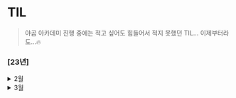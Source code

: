 # TIL
> 야곰 아카데미 진행 중에는 적고 싶어도 힘들어서 적지 못했던 TIL... 이제부터라도...🔥

### [23년]

<details> 
<summary> 2월 </summary>

- 23일
  - SOLID 
  - Frame vs Bound - Frame:SuperView 기준, Bound:View기준
  - 실제 디바이스가 없을 경우 개발 환경에서 할 수 있는 것과 없는 것을 설명 - 센서, 통신 불가
  - TabBarController에서 NavigationItem 사용방법

- 24일
  - Stack 활용 : LIFO 구조
  - Queue 활용 : FIFO 구조
  - Deck : 앞뒤로 데이터 추가 가능
- 25일
  - OAuth 기본개념 : SNS 로그인
  - 모바일앱이 모바일웹에 비해 좋은 점 : 빠른 속도와 안정적인 동작
- 26일
  - API
  - REST - HTTP를 잘 활용하기 위한 아키텍쳐
  - RESTful API - HTTP를 잘 활용할 수 있도록 짜여진 구조
- 27일
  - 운영체제 & 인터럽트
  - 최대공약수와 최소공배수 - 최대공약수 x 최소공배수 = 두 값의 곱
  - 소수 찾기 - 에라토스테네스의 체 (빈 배열을 만들어 소수가 아닌 것은 삭제)
  - 팩토리얼의 0의 개수 - 2와 5의 갯수
  - URL Request

</details>

<details> 
<summary> 3월 </summary>

- 1일
  - 앱의 콘텐츠나 데이터 자체를 저장/보관하는 특별한 객체를 무엇이라고 하는가?
  - App thinning에 대해서 설명하시오.
  - 앱이 시작할 때 main.c 에 있는 UIApplicationMain 함수에 의해서 생성되는 객체는 무엇인가?
  - @Main에 대해서 설명하시오.
  - 앱이 foreground에 있을 때와 background에 있을 때 어떤 제약사항이 있나요?
  - 상태 변화에 따라 다른 동작을 처리하기 위한 앱델리게이트 메서드들을 설명하시오.
  - 앱이 In-Active 상태가 되는 시나리오를 설명하시오.
  - scene delegate에 대해 설명하시오.
  - UIApplication 객체의 컨트롤러 역할은 어디에 구현해야 하는가?
  - App의 Not running, Inactive, Active, Background, Suspended에 대해 설명하시오.
  - GCD API 동작 방식과 필요성에 대해 설명하시오.
  - Global DispatchQueue 의 Qos 에는 어떤 종류가 있는지, 각각 어떤 의미인지 설명하시오. 

  <br/>

  - 알고리즘 - 다이나믹 프로그래밍
  - 서울 공공데이터 API 사용을 위한 사전 준비
    - addingPercentEncoding
    - ATS Policy

- 2일

  - RxSwift 기초
    - DispatchQueue & RxSwift 차이점
    - Observable 생성 & Operation 사용
    - Subscribe 사용
    - Scheduler
    - 코드 간소화 (RxCocoa도 함께 사용)
    - RxSwift 응용
      - ID & PW 형식에 맞는지 확인 후 로그인 해보는 실습
    - Subject

- 4일

  - iOS 앱을 만들고, User Interface를 구성하는 데 필수적인 프레임워크 이름은 무엇인가?
  - Foundation Kit은 무엇이고 포함되어 있는 클래스들은 어떤 것이 있는지 설명하시오.
  - Delegate란 무엇인지 설명하고, retain 되는지 안되는지 그 이유를 함께 설명하시오.
  - NotificationCenter 동작 방식과 활용 방안에 대해 설명하시오.
  - UIKit 클래스들을 다룰 때 꼭 처리해야하는 애플리케이션 쓰레드 이름은 무엇인가?
  - App Bundle의 구조와 역할에 대해 설명하시오.
  - 모든 View Controller 객체의 상위 클래스는 무엇이고 그 역할은 무엇인가?
  - 자신만의 Custom View를 만들려면 어떻게 해야하는지 설명하시오.
  - View 객체에 대해 설명하시오.
  - UIView 에서 Layer 객체는 무엇이고 어떤 역할을 담당하는지 설명하시오.
  - UIWindow 객체의 역할은 무엇인가?
  - UINavigationController 의 역할이 무엇인지 설명하시오.
  - TableView를 동작 방식과 화면에 Cell을 출력하기 위해 최소한 구현해야 하는 DataSource 메서드를 설명하시오.
  - 하나의 View Controller 코드에서 여러 TableView Controller 역할을 해야 할 경우 어떻게 구분해서 구현해야 하는지 설명하시오.
  - setNeedsLayout와 setNeedsDisplay의 차이에 대해 설명하시오.
  - stackView의 장점과 단점에 대해서 설명하시오.

- 5일

  - NSCache와 딕셔너리로 캐시를 구성했을때의 차이를 설명하시오.
  - URLSession에 대해서 설명하시오.
  - prepareForReuse에 대해서 설명하시오.
  - 다크모드를 지원하는 방법에 대해 설명하시오.
  - ViewController의 생명주기를 설명하시오.
  - TableView와 CollectionView의 차이점을 설명하시오.

  <br/>

  - 오토레이아웃을 코드로 작성하는 방법은 무엇인가? (3가지)
  - hugging, resistance에 대해서 설명하시오.
  - Intrinsic Size에 대해서 설명하시오.
  - 스토리보드를 이용했을때의 장단점을 설명하시오.
  - Safearea에 대해서 설명하시오.
  - Left Constraint 와 Leading Constraint 의 차이점을 설명하시오.

  <br/>

  - MVVM + RxSwift 기초
    - 이전에 다뤘던 ID & PW를 입력하여 로그인하는 예제를 활용하여 코드 작성

- 6일

  - 운영체제

    - 프로세스 vs 쓰레드
    - 프로세스 주소 공간
    - 시스템 콜 (System Call)
    - IPC (Inter Process Communication)
  - 알고리즘
    - 다이나믹 프로그래밍1 - 2차원 배열 활용
  - 동시성 프로그래밍 (원티드프리온보딩 1)
    - 용어 정리
    - 사전과제 코드 리뷰

- 7일

  - 알고리즘
    - 다이나믹 프로그래밍1 - 기본예제 끗
  - 동시성 프로그래밍 (원티드프리온보딩 2)
    - DispatchQueue 부가기능
    - OperationQueue vs Dispatch Queue

- 8일

  - 코드 팩토링
    - 네트워크 설계
    - 네트워크 삽질의 흔적

- 9일

  - RxSwift 개념 다듬기
  - 알고리즘
    - 그리디 개념 세우기



- 12일

   - struct와 class와 enum의 차이
   - class의 성능을 향상 시킬수 있는 방법
   - Copy On Write는 어떤 방식으로 동작
   - Convenience init
   - Any & AnyObject
   - Optional
   - Struct
   - Subscripts
   - String은 왜 subscript로 접근이 안되는지

   <br/>

   - 다이나믹 프로그래밍
     - 개념
     - 사용하는 조건
     - 구현 방법
     - 다이나믹 프로그래밍과 분할 정복의 차이점

- 13일
  - 알고리즘
    - 브루트 포스 (완전 탐색)
    - DFS & BFS

- 15일

   - 알고리즘
      - 브루트 포스
         - 자리수 구하는 방법 - **%10** 사용
         - 절대값 구하는 방법 - **abs** 사용
         - 최대공약수 구하는 방법 (유클리드 호제법)
      
   - 코드 팩토링
      - RxSwift
         - Bind vs Subscribe

- 16일
  - 알고리즘
    - 브루트 포스 (N과 M)
  - 코드 팩토링
    - 진동 동작시키는 3가지 방법
    - Xcode - Refactor 안될 때 해결법

</details>
